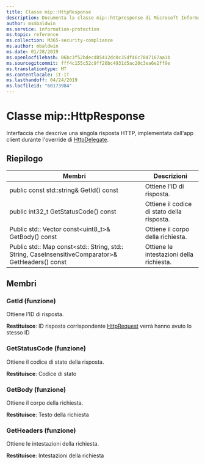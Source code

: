 ```yaml
---
title: Classe mip::HttpResponse
description: Documenta la classe mip::httpresponse di Microsoft Information Protection (MIP) SDK.
author: msmbaldwin
ms.service: information-protection
ms.topic: reference
ms.collection: M365-security-compliance
ms.author: mbaldwin
ms.date: 01/28/2019
ms.openlocfilehash: 06bc3f52bdecd85412dc0c35df46c7847167aa1b
ms.sourcegitcommit: fff4c155c52c9ff20bc4931d5ac20c3ea6e2ff9e
ms.translationtype: MT
ms.contentlocale: it-IT
ms.lasthandoff: 04/24/2019
ms.locfileid: "60173984"
---
```

# <a name="class-miphttpresponse"></a>Classe mip::HttpResponse 
Interfaccia che descrive una singola risposta HTTP, implementata dall'app client durante l'override di [HttpDelegate](class_mip_httpdelegate.md).
  
## <a name="summary"></a>Riepilogo
 Membri                        | Descrizioni                                
--------------------------------|---------------------------------------------
public const std::string& GetId() const  |  Ottiene l'ID di risposta.
public int32_t GetStatusCode() const  |  Ottiene il codice di stato della risposta.
Public std:: Vector const\<uint8_t\>& GetBody() const  |  Ottiene il corpo della richiesta.
Public std:: Map const\<std:: String, std:: String, CaseInsensitiveComparator\>& GetHeaders() const  |  Ottiene le intestazioni della richiesta.
  
## <a name="members"></a>Membri
  
### <a name="getid-function"></a>GetId (funzione)
Ottiene l'ID di risposta.

  
**Restituisce**: ID risposta corrispondente [HttpRequest](class_mip_httprequest.md) verrà hanno avuto lo stesso ID
  
### <a name="getstatuscode-function"></a>GetStatusCode (funzione)
Ottiene il codice di stato della risposta.

  
**Restituisce**: Codice di stato
  
### <a name="getbody-function"></a>GetBody (funzione)
Ottiene il corpo della richiesta.

  
**Restituisce**: Testo della richiesta
  
### <a name="getheaders-function"></a>GetHeaders (funzione)
Ottiene le intestazioni della richiesta.

  
**Restituisce**: Intestazioni della richiesta